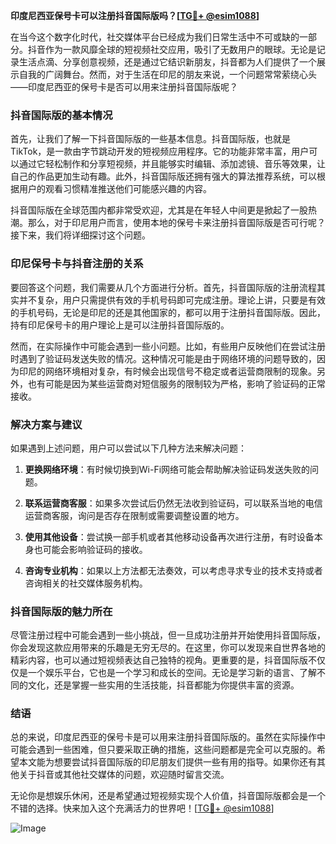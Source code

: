 **印度尼西亚保号卡可以注册抖音国际版吗？[[TG💪+ @esim1088](https://t.me/s/esim1088)]**

在当今这个数字化时代，社交媒体平台已经成为我们日常生活中不可或缺的一部分。抖音作为一款风靡全球的短视频社交应用，吸引了无数用户的眼球。无论是记录生活点滴、分享创意视频，还是通过它结识新朋友，抖音都为人们提供了一个展示自我的广阔舞台。然而，对于生活在印尼的朋友来说，一个问题常常萦绕心头——印度尼西亚的保号卡是否可以用来注册抖音国际版呢？

### 抖音国际版的基本情况

首先，让我们了解一下抖音国际版的一些基本信息。抖音国际版，也就是TikTok，是一款由字节跳动开发的短视频应用程序。它的功能非常丰富，用户可以通过它轻松制作和分享短视频，并且能够实时编辑、添加滤镜、音乐等效果，让自己的作品更加生动有趣。此外，抖音国际版还拥有强大的算法推荐系统，可以根据用户的观看习惯精准推送他们可能感兴趣的内容。

抖音国际版在全球范围内都非常受欢迎，尤其是在年轻人中间更是掀起了一股热潮。那么，对于印尼用户而言，使用本地的保号卡来注册抖音国际版是否可行呢？接下来，我们将详细探讨这个问题。

### 印尼保号卡与抖音注册的关系

要回答这个问题，我们需要从几个方面进行分析。首先，抖音国际版的注册流程其实并不复杂，用户只需提供有效的手机号码即可完成注册。理论上讲，只要是有效的手机号码，无论是印尼的还是其他国家的，都可以用于注册抖音国际版。因此，持有印尼保号卡的用户理论上是可以注册抖音国际版的。

然而，在实际操作中可能会遇到一些小问题。比如，有些用户反映他们在尝试注册时遇到了验证码发送失败的情况。这种情况可能是由于网络环境的问题导致的，因为印尼的网络环境相对复杂，有时候会出现信号不稳定或者运营商限制的现象。另外，也有可能是因为某些运营商对短信服务的限制较为严格，影响了验证码的正常接收。

### 解决方案与建议

如果遇到上述问题，用户可以尝试以下几种方法来解决问题：

1. **更换网络环境**：有时候切换到Wi-Fi网络可能会帮助解决验证码发送失败的问题。
   
2. **联系运营商客服**：如果多次尝试后仍然无法收到验证码，可以联系当地的电信运营商客服，询问是否存在限制或需要调整设置的地方。

3. **使用其他设备**：尝试换一部手机或者其他移动设备再次进行注册，有时设备本身也可能会影响验证码的接收。

4. **咨询专业机构**：如果以上方法都无法奏效，可以考虑寻求专业的技术支持或者咨询相关的社交媒体服务机构。

### 抖音国际版的魅力所在

尽管注册过程中可能会遇到一些小挑战，但一旦成功注册并开始使用抖音国际版，你会发现这款应用带来的乐趣是无穷无尽的。在这里，你可以发现来自世界各地的精彩内容，也可以通过短视频表达自己独特的视角。更重要的是，抖音国际版不仅仅是一个娱乐平台，它也是一个学习和成长的空间。无论是学习新的语言、了解不同的文化，还是掌握一些实用的生活技能，抖音都能为你提供丰富的资源。

### 结语

总的来说，印度尼西亚的保号卡是可以用来注册抖音国际版的。虽然在实际操作中可能会遇到一些困难，但只要采取正确的措施，这些问题都是完全可以克服的。希望本文能为想要尝试抖音国际版的印尼朋友们提供一些有用的指导。如果你还有其他关于抖音或其他社交媒体的问题，欢迎随时留言交流。

无论你是想娱乐休闲，还是希望通过短视频实现个人价值，抖音国际版都会是一个不错的选择。快来加入这个充满活力的世界吧！[[TG💪+ @esim1088](https://t.me/s/esim1088)] 

![Image](https://i.postimg.cc/4NQfJmqS/Snipaste-2025-05-13-00-14-12.png)